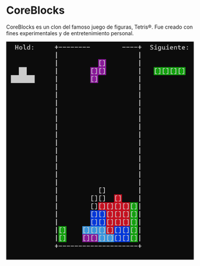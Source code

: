 # CoreBlocks

CoreBlocks es un clon del famoso juego de figuras, Tetris®. Fue creado con fines experimentales y de entretenimiento personal.

![CoreBlocks screenshot](https://github.com/TheXDS/CoreBlocks/raw/master/Docs/Screenshot.png)
